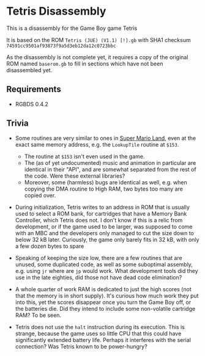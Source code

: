 # Tetris Disassembly

This is a disassembly for the Game Boy game Tetris

It is based on the ROM `Tetris (JUE) (V1.1) [!].gb` with SHA1 checksum `74591cc9501af93873f9a5d3eb12da12c0723bbc`

As the disassembly is not complete yet, it requires a copy of the original ROM named `baserom.gb` to fill in sections which have not been disassembled yet.

## Requirements

* RGBDS 0.4.2

## Trivia

* Some routines are very similar to ones in [Super Mario Land](https://github.com/kaspermeerts/supermarioland), even at the exact same memory address, e.g. the `LookupTile` routine at `$153`.
  * The routine at `$153` isn't even used in the game.
  * The (as of yet undocumented) music and animation in particular are identical in their "API", and are somewhat separated from the rest of the code. Were these external libraries?
  * Moreover, some (harmless) bugs are identical as well, e.g. when copying the DMA routine to High RAM, two bytes too many are copied over.

* During initialization, Tetris writes to an address in ROM that is usually used to select a ROM bank, for cartridges that have a Memory Bank Controller, which Tetris does not. I don't know if this is a relic from development, or if the game used to be larger, was supposed to come with an MBC and the developers only managed to cut the size down to below 32 kB later. Curiously, the game only barely fits in 32 kB, with only a few dozen bytes to spare

* Speaking of keeping the size low, there are a few routines that are unused, some duplicated code, as well as some suboptimal assembly, e.g. using `jr` where are `jp` would work. What development tools did they use in the late eighties, did those not have dead code elimination?

* A whole quarter of work RAM is dedicated to just the high scores (not that the memory is in short supply). It's curious how much work they put into this, yet the scores disappear once you turn the Game Boy off, or the batteries die. Did they intend to include some non-volatile cartridge RAM? To be seen.

* Tetris does not use the `halt` instruction during its execution. This is strange, because the game uses so little CPU that this could have significantly extended battery life. Perhaps it interferes with the serial connection? Was Tetris known to be power-hungry?
